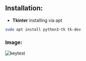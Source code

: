 ## Installation:
- **Tkinter** installing via apt 
```bash
sudo apt install python3-tk tk-dev
```
### Image:
![keytest](https://github.com/user-attachments/assets/761daf8a-c9ec-444e-a8b3-ccb3fb185d77)
